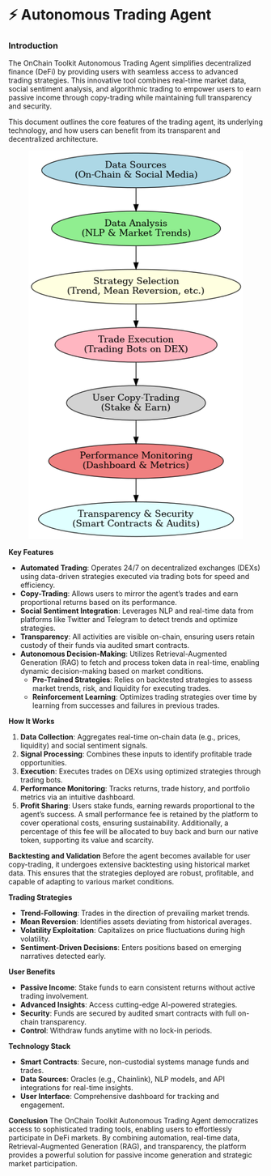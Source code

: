 # ⚡ Autonomous Trading Agent

### I**ntroduction**

The OnChain Toolkit Autonomous Trading Agent simplifies decentralized finance (DeFi) by providing users with seamless access to advanced trading strategies. This innovative tool combines real-time market data, social sentiment analysis, and algorithmic trading to empower users to earn passive income through copy-trading while maintaining full transparency and security.

This document outlines the core features of the trading agent, its underlying technology, and how users can benefit from its transparent and decentralized architecture.

<figure><img src="../.gitbook/assets/latest trading AGENT.png" alt=""><figcaption></figcaption></figure>

**Key Features**

* **Automated Trading**: Operates 24/7 on decentralized exchanges (DEXs) using data-driven strategies executed via trading bots for speed and efficiency.
* **Copy-Trading**: Allows users to mirror the agent’s trades and earn proportional returns based on its performance.
* **Social Sentiment Integration**: Leverages NLP and real-time data from platforms like Twitter and Telegram to detect trends and optimize strategies.
* **Transparency**: All activities are visible on-chain, ensuring users retain custody of their funds via audited smart contracts.
* **Autonomous Decision-Making**: Utilizes Retrieval-Augmented Generation (RAG) to fetch and process token data in real-time, enabling dynamic decision-making based on market conditions.
  * **Pre-Trained Strategies**: Relies on backtested strategies to assess market trends, risk, and liquidity for executing trades.
  * **Reinforcement Learning**: Optimizes trading strategies over time by learning from successes and failures in previous trades.

**How It Works**

1. **Data Collection**: Aggregates real-time on-chain data (e.g., prices, liquidity) and social sentiment signals.
2. **Signal Processing**: Combines these inputs to identify profitable trade opportunities.
3. **Execution**: Executes trades on DEXs using optimized strategies through trading bots.
4. **Performance Monitoring**: Tracks returns, trade history, and portfolio metrics via an intuitive dashboard.
5. **Profit Sharing**: Users stake funds, earning rewards proportional to the agent’s success. A small performance fee is retained by the platform to cover operational costs, ensuring sustainability. Additionally, a percentage of this fee will be allocated to buy back and burn our native token, supporting its value and scarcity.

**Backtesting and Validation** Before the agent becomes available for user copy-trading, it undergoes extensive backtesting using historical market data. This ensures that the strategies deployed are robust, profitable, and capable of adapting to various market conditions.

**Trading Strategies**

* **Trend-Following**: Trades in the direction of prevailing market trends.
* **Mean Reversion**: Identifies assets deviating from historical averages.
* **Volatility Exploitation**: Capitalizes on price fluctuations during high volatility.
* **Sentiment-Driven Decisions**: Enters positions based on emerging narratives detected early.

**User Benefits**

* **Passive Income**: Stake funds to earn consistent returns without active trading involvement.
* **Advanced Insights**: Access cutting-edge AI-powered strategies.
* **Security**: Funds are secured by audited smart contracts with full on-chain transparency.
* **Control**: Withdraw funds anytime with no lock-in periods.

**Technology Stack**

* **Smart Contracts**: Secure, non-custodial systems manage funds and trades.
* **Data Sources**: Oracles (e.g., Chainlink), NLP models, and API integrations for real-time insights.
* **User Interface**: Comprehensive dashboard for tracking and engagement.

**Conclusion** The OnChain Toolkit Autonomous Trading Agent democratizes access to sophisticated trading tools, enabling users to effortlessly participate in DeFi markets. By combining automation, real-time data, Retrieval-Augmented Generation (RAG), and transparency, the platform provides a powerful solution for passive income generation and strategic market participation.
